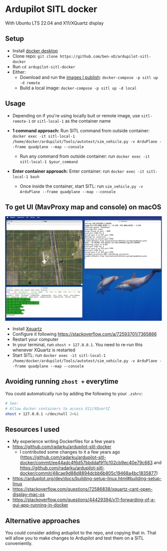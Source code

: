 # Ardupilot SITL docker

With Ubuntu LTS 22.04 and X11/XQuartz display

## Setup

- Install [docker desktop](https://www.docker.com/products/docker-desktop/)
- Clone repo: `git clone https://github.com/ben-xD/ardupilot-sitl-docker`
- Run `cd ardupilot-sitl-docker`
- Either:
  - Download and run the [images I publish](https://hub.docker.com/repository/docker/orthuk/ardupilot-sitl/general): `docker-compose -p sitl up -d remote`
  - Build a local image: `docker-compose -p sitl up -d local`

## Usage

- Depending on if you're using locally buit or remote image, use `sitl-remote-1` or `sitl-local-1` as the container name

- **1 command approach:** Run SITL command from outside container: `docker exec -it sitl-local-1 /home/docker/ardupilot/Tools/autotest/sim_vehicle.py -v ArduPlane --frame quadplane --map --console`
  - Run any command from outside container: run `docker exec -it sitl-local-1 $your_command`
- **Enter container approach:** Enter container: run `docker exec -it sitl-local-1 bash`
  - Once inside the container, start SITL: run `sim_vehicle.py -v ArduPlane --frame quadplane --map --console`

## To get UI (MavProxy map and console) on macOS

![Screenshot of macOS running XQuartz showing 3 windows: ArduPlane SITL, MavProxy Map and MavProxy console](images/xquartz.png)

- Install [Xquartz](https://www.xquartz.org/)
- Configure it following https://stackoverflow.com/a/72593701/7365866
- Restart your computer
- In your terminal, run `xhost + 127.0.0.1`. You need to re-run this whenever XQuartz is restarted
- Start SITL: run `docker exec -it sitl-local-1 /home/docker/ardupilot/Tools/autotest/sim_vehicle.py -v ArduPlane --frame quadplane --map --console`

## Avoiding running `zhost +` everytime

You could automatically run by adding the following to your `.zshrc`:
```bash
# See: 
# Allow docker containers to access X11/XQuartZ
xhost + 127.0.0.1 >/dev/null 2>&1
```

## Resources I used

- My experience writing Dockerfiles for a few years
- https://github.com/radarku/ardupilot-sitl-docker
  - I contributed some changes to it a few years ago (https://github.com/radarku/ardupilot-sitl-docker/commit/ee44adc4f6d57bbddaf911c102cb9ec40e79c683 and https://github.com/radarku/ardupilot-sitl-docker/commit/48cae9d88d8894dcbb6b805c19468a4bc1835877)
- https://ardupilot.org/dev/docs/building-setup-linux.html#building-setup-linux
- https://stackoverflow.com/questions/72586838/xquartz-cant-open-display-mac-os
- https://stackoverflow.com/questions/44429394/x11-forwarding-of-a-gui-app-running-in-docker

## Alternative approaches

You could consider adding ardupilot to the repo, and copying that in. That will allow you to make changes to Ardupilot and test them on a SITL conveniently.
